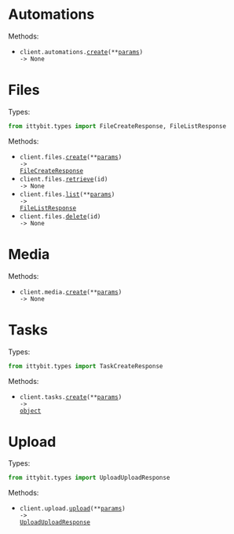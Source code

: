 # Automations

Methods:

- <code title="post /automations">client.automations.<a href="./src/ittybit/resources/automations.py">create</a>(\*\*<a href="src/ittybit/types/automation_create_params.py">params</a>) -> None</code>

# Files

Types:

```python
from ittybit.types import FileCreateResponse, FileListResponse
```

Methods:

- <code title="post /files">client.files.<a href="./src/ittybit/resources/files.py">create</a>(\*\*<a href="src/ittybit/types/file_create_params.py">params</a>) -> <a href="./src/ittybit/types/file_create_response.py">FileCreateResponse</a></code>
- <code title="get /files/{id}">client.files.<a href="./src/ittybit/resources/files.py">retrieve</a>(id) -> None</code>
- <code title="get /files">client.files.<a href="./src/ittybit/resources/files.py">list</a>(\*\*<a href="src/ittybit/types/file_list_params.py">params</a>) -> <a href="./src/ittybit/types/file_list_response.py">FileListResponse</a></code>
- <code title="delete /files/{id}">client.files.<a href="./src/ittybit/resources/files.py">delete</a>(id) -> None</code>

# Media

Methods:

- <code title="post /media">client.media.<a href="./src/ittybit/resources/media.py">create</a>(\*\*<a href="src/ittybit/types/media_create_params.py">params</a>) -> None</code>

# Tasks

Types:

```python
from ittybit.types import TaskCreateResponse
```

Methods:

- <code title="post /tasks">client.tasks.<a href="./src/ittybit/resources/tasks.py">create</a>(\*\*<a href="src/ittybit/types/task_create_params.py">params</a>) -> <a href="./src/ittybit/types/task_create_response.py">object</a></code>

# Upload

Types:

```python
from ittybit.types import UploadUploadResponse
```

Methods:

- <code title="post /uploads">client.upload.<a href="./src/ittybit/resources/upload.py">upload</a>(\*\*<a href="src/ittybit/types/upload_upload_params.py">params</a>) -> <a href="./src/ittybit/types/upload_upload_response.py">UploadUploadResponse</a></code>
